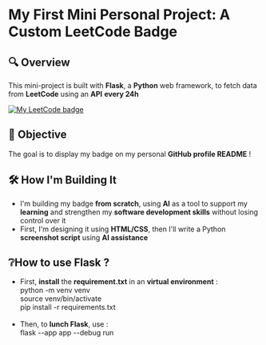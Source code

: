# My First Mini Personal Project: **A Custom LeetCode Badge**

## 🔍 Overview
This mini-project is built with **Flask**, a **Python** web framework, to fetch data from **LeetCode** using an **API** **every 24h**

[![My LeetCode badge](https://raw.githubusercontent.com/Younesdjzz/leetcode-badge/main/app/static/badge.png)](https://leetcode-badge.onrender.com/)

## 🎯 Objective
The goal is to display my badge on my personal **GitHub profile README** !

## 🛠️ How I'm Building It
- I'm building my badge **from scratch**, using **AI** as a tool to support my **learning** and strengthen my **software development skills** without losing control over it
- First, I'm designing it using **HTML/CSS**, then I'll write a Python **screenshot script** using **AI assistance**

## ❔How to use Flask ?
- First, **install** the **requirement.txt** in an **virtual environment** : <br>
python -m venv venv <br>
source venv/bin/activate <br>
pip install -r requirements.txt <br><br>
- Then, to **lunch Flask**, use : <br>
flask --app app --debug run
